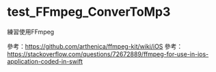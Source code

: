 # test_FFmpeg_ConverToMp3

練習使用FFmpeg

參考：https://github.com/arthenica/ffmpeg-kit/wiki/iOS
參考：https://stackoverflow.com/questions/72672889/ffmpeg-for-use-in-ios-application-coded-in-swift

